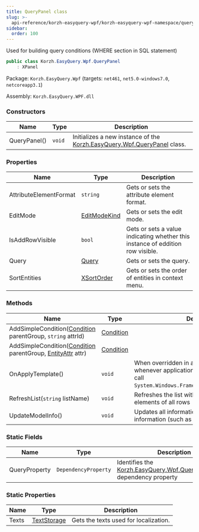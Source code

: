 ```yaml
---
title: QueryPanel class
slug: >-
  api-reference/korzh-easyquery-wpf/korzh-easyquery-wpf-namespace/querypanel-class
sidebar:
  order: 100
---
```


Used for building query conditions (WHERE section in SQL statement)
```csharp
public class Korzh.EasyQuery.Wpf.QueryPanel
    : XPanel

```
Package: `Korzh.EasyQuery.Wpf` (targets: `net461`, `net5.0-windows7.0`, `netcoreapp3.1`)

Assembly: `Korzh.EasyQuery.WPF.dll`

### Constructors

| Name | Type | Description | 
| --- | --- | --- | 
| QueryPanel() | `void` | Initializes a new instance of the [Korzh.EasyQuery.Wpf.QueryPanel](/easyquery/docs/api-reference/korzh-easyquery-wpf/korzh-easyquery-wpf-namespace/querypanel-class) class. | 


### Properties

| Name | Type | Description | 
| --- | --- | --- | 
| AttributeElementFormat | `string` | Gets or sets the attribute element format. | 
| EditMode | [EditModeKind](/easyquery/docs/api-reference/korzh-easyquery-wpf/korzh-easyquery-wpf-namespace/editmodekind-enum) | Gets or sets the edit mode. | 
| IsAddRowVisible | `bool` | Gets or sets a value indicating whether this instance of eddition row visible. | 
| Query | [Query](/easyquery/docs/api-reference/korzh-easyquery/korzh-easyquery-namespace/query-class) | Gets or sets the query. | 
| SortEntities | [XSortOrder](/easyquery/docs/api-reference/korzh-easyquery-wpf/korzh-easyquery-wpf-namespace/xsortorder-enum) | Gets or sets the order of entities in context menu. | 


### Methods

| Name | Type | Description | 
| --- | --- | --- | 
| AddSimpleCondition([Condition](/easyquery/docs/api-reference/korzh-easyquery/korzh-easyquery-namespace/condition-class) parentGroup, `string` attrId) | [Condition](/easyquery/docs/api-reference/korzh-easyquery/korzh-easyquery-namespace/condition-class) |  | 
| AddSimpleCondition([Condition](/easyquery/docs/api-reference/korzh-easyquery/korzh-easyquery-namespace/condition-class) parentGroup, [EntityAttr](/easyquery/docs/api-reference/korzh-easyquery/korzh-easyquery-namespace/entityattr-class) attr) | [Condition](/easyquery/docs/api-reference/korzh-easyquery/korzh-easyquery-namespace/condition-class) |  | 
| OnApplyTemplate() | `void` | When overridden in a derived class, is invoked whenever application code or internal processes call `System.Windows.FrameworkElement.ApplyTemplate`. | 
| RefreshList(`string` listName) | `void` | Refreshes the list with specified name in all elements of all rows | 
| UpdateModelInfo() | `void` | Updates all information based on data model information (such as list of entities). | 


### Static Fields

| Name | Type | Description | 
| --- | --- | --- | 
| QueryProperty | `DependencyProperty` | Identifies the [Korzh.EasyQuery.Wpf.QueryPanel.Query](/easyquery/docs/api-reference/korzh-easyquery-wpf/korzh-easyquery-wpf-namespace/querypanel-class) dependency property | 


### Static Properties

| Name | Type | Description | 
| --- | --- | --- | 
| Texts | [TextStorage](/easyquery/docs/api-reference/korzh-easyquery/korzh-utils-namespace/textstorage-class) | Gets the texts used for localization. |
